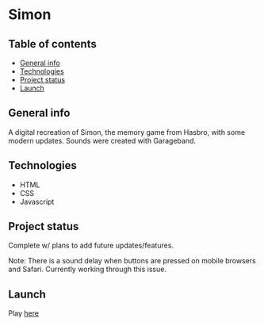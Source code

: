 # Simon

## Table of contents
* [General info](#general-info)
* [Technologies](#technologies)
* [Project status](#project-status)
* [Launch](#launch)

## General info
A digital recreation of Simon, the memory game from Hasbro, with some modern updates. Sounds were created with Garageband.

## Technologies
- HTML
- CSS
- Javascript

## Project status
Complete w/ plans to add future updates/features.

Note: There is a sound delay when buttons are pressed on mobile browsers and Safari. Currently working through this issue.

## Launch
Play [here](https://wonderful-brahmagupta-3ad87a.netlify.app/)